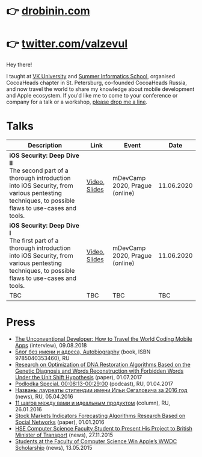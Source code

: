 # 👉 [drobinin.com](https://drobinin.com)
# 👉 [twitter.com/valzevul](https://twitter.com/valzevul)

Hey there! 

I taught at [VK University](https://vk.com/wall-91635769_99) and [Summer Informatics School](http://lksh.ru), organised CocoaHeads chapter in St. Petersburg, co-founded CocoaHeads Russia, and now travel the world to share my knowledge about mobile development and Apple ecosystem. If you'd like me to come to your conference or company for a talk or a workshop, [please drop me a line](/contact/).

# Talks 
|Description|Link|Event|Date|
|---|---|---|---|
| **iOS Security: Deep Dive II**<br>The second part of a thorough introduction into iOS Security, from various pentesting techniques, to possible flaws to use-cases and tools. | [Video, Slides](https://drobinin.com/talks/2020/ios-security-deep-dive-ii/) | mDevCamp 2020, Prague (online) | 11.06.2020 |
| **iOS Security: Deep Dive I**<br>The first part of a thorough introduction into iOS Security, from various pentesting techniques, to possible flaws to use-cases and tools. | [Video, Slides](https://drobinin.com/talks/2020/ios-security-deep-dive-i/) | mDevCamp 2020, Prague (online) | 11.06.2020 |
| TBC | TBC | TBC | TBC |

# Press
- [The Unconventional Developer: How to Travel the World Coding Mobile Apps](https://www.hse.ru/en/en/news/222216539.html) (interview), 09.08.2018
- [Блог без имени и адреса, Autobiography](https://books.google.co.uk/books?id=7EqlDQAAQBAJ) (book, ISBN 9785040353460), RU
- [Research on Optimization of DNA Restoration Algorithms Based on the Genetic Diagnosis and Words Reconstruction with Forbidden Words Under the Unit Shift Hypothesis](https://www.hse.ru/en/edu/vkr/206734932) (paper), 01.07.2017
- [Podlodka Special, 00:08:13-00:29:00](https://soundcloud.com/podlodka/podlodka-special-appsconf-2017-5-pro-chastye-relizy-ar-podvodim-itogi) (podcast), RU, 01.04.2017
- [Названы лауреаты стипендии имени Ильи Сегаловича за 2016 год](https://www.hse.ru/news/edu/179773186.html) (news), RU, 05.04.2016
- [11 шагов между вами и идеальным продуктом](https://netology.ru/blog/11-steps) (column), RU, 26.01.2016
- [Stock Markets Indicators Forecasting Algorithms Research Based on Social Networks](https://economics.hse.ru/en/undres) (paper), 01.01.2016
- [HSE Computer Science Faculty Student to Present His Project to British Minister of Transport](https://www.hse.ru/en/news/edu/166969559.html) (news), 27.11.2015
- [Students at the Faculty of Computer Science Win Apple’s WWDC Scholarship](https://www.hse.ru/en/news/edu/149669011.html) (news), 13.05.2015
